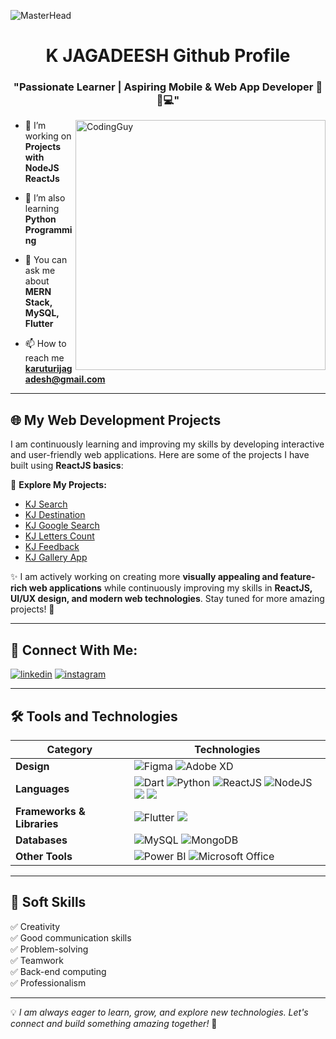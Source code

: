 ![MasterHead](https://blog.bit.ai/wp-content/uploads/2018/09/How-to-Embed-GitHub-Gists-in-Your-Documents-Blog-Banner.png)

<h1 align="center">K JAGADEESH Github Profile</h1>
<h3 align="center">"Passionate Learner | Aspiring Mobile & Web App Developer 🚀📱💻"</h3>

<img align= "right" alt="CodingGuy" width="400" src="https://cdn.dribbble.com/users/1162077/screenshots/3848914/media/320984a9ca58b3c73274c9259ecf6de8.gif">

- 🔭 I’m working on **Projects with NodeJS ReactJs**

- 🌱 I’m also learning **Python Programming**

- 💬 You can ask me about **MERN Stack, MySQL, Flutter**

- 📫 How to reach me **karuturijagadesh@gmail.com**

---

## 🌐 My Web Development Projects

I am continuously learning and improving my skills by developing interactive and user-friendly web applications. Here are some of the projects I have built using **ReactJS basics**:

🔗 **Explore My Projects:**

- [KJ Search](https://kjsearch.ccbp.tech/)
- [KJ Destination](https://kjdestination.ccbp.tech/)
- [KJ Google Search](https://kjgooglesearch.ccbp.tech/)
- [KJ Letters Count](https://kjletterscount.ccbp.tech/)
- [KJ Feedback](https://kjfeedback.ccbp.tech/)
- [KJ Gallery App](https://kjgalleryapp.ccbp.tech/)

✨ I am actively working on creating more **visually appealing and feature-rich web applications** while continuously improving my skills in **ReactJS, UI/UX design, and modern web technologies**. Stay tuned for more amazing projects! 🚀

---

## 🔗 Connect With Me:
[![linkedin](https://img.shields.io/badge/linkedin-0A66C2?style=for-the-badge&logo=linkedin&logoColor=white)](https://www.linkedin.com/in/k-jagadeesh-9386841b2/)
[![instagram](https://img.shields.io/badge/instagram-E4405F?style=for-the-badge&logo=instagram&logoColor=white)](https://www.instagram.com/k_jagadeesh_chowdary007/)

---

## 🛠 Tools and Technologies

| **Category** | **Technologies** |
| --- | --- |
| **Design** | ![Figma](https://img.shields.io/badge/figma-%23F24E1E.svg?style=for-the-badge&logo=figma&logoColor=white) ![Adobe XD](https://img.shields.io/badge/Adobe%20XD-470137?style=for-the-badge&logo=Adobe%20XD&logoColor=#FF61F6) |
| **Languages** | ![Dart](https://img.shields.io/badge/dart-%230175C2.svg?style=for-the-badge&logo=dart&logoColor=white) ![Python](https://img.shields.io/badge/Python-3776AB?style=for-the-badge&logo=python&logoColor=white) ![ReactJS](https://img.shields.io/badge/ReactJS-20232A?style=for-the-badge&logo=react&logoColor=61DAFB) ![NodeJS](https://img.shields.io/badge/Node.js-43853D?style=for-the-badge&logo=node.js&logoColor=white) <img src="https://img.shields.io/badge/CSS3-1572B6?style=for-the-badge&logo=css3&logoColor=white" /> <img src="https://img.shields.io/badge/HTML5-E34F26?style=for-the-badge&logo=html5&logoColor=white" /> |
| **Frameworks & Libraries** | ![Flutter](https://img.shields.io/badge/Flutter-%2302569B.svg?style=for-the-badge&logo=Flutter&logoColor=white) <img src="https://img.shields.io/badge/Bootstrap-563D7C?style=for-the-badge&logo=bootstrap&logoColor=white" /> |
| **Databases** | ![MySQL](https://img.shields.io/badge/mysql-%2300f.svg?style=for-the-badge&logo=mysql&logoColor=white) ![MongoDB](https://img.shields.io/badge/MongoDB-%234ea94b.svg?style=for-the-badge&logo=mongodb&logoColor=white) |
| **Other Tools** | ![Power BI](https://img.shields.io/badge/Power%20BI-F2C811?style=for-the-badge&logo=power%20bi&logoColor=black) ![Microsoft Office](https://img.shields.io/badge/Microsoft_Office-D83B01?style=for-the-badge&logo=microsoft-office&logoColor=white) |

---

## 🎯 Soft Skills

✅ Creativity  
✅ Good communication skills  
✅ Problem-solving  
✅ Teamwork  
✅ Back-end computing  
✅ Professionalism  

---

💡 *I am always eager to learn, grow, and explore new technologies. Let's connect and build something amazing together!* 🚀
